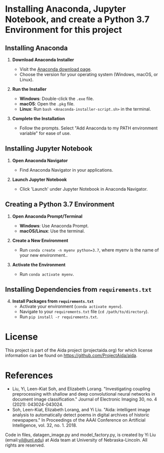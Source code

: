 # Installing Anaconda, Jupyter Notebook, and create a Python 3.7 Environment for this project

## Installing Anaconda

1. **Download Anaconda Installer**
   - Visit the [Anaconda download page](https://www.anaconda.com/products/individual).
   - Choose the version for your operating system (Windows, macOS, or Linux).

2. **Run the Installer**
   - **Windows**: Double-click the `.exe` file.
   - **macOS**: Open the `.pkg` file.
   - **Linux**: Run `bash <Anaconda-installer-script.sh>` in the terminal.

3. **Complete the Installation**
   - Follow the prompts. Select "Add Anaconda to my PATH environment variable" for ease of use.

## Installing Jupyter Notebook

1. **Open Anaconda Navigator**
   - Find Anaconda Navigator in your applications.

2. **Launch Jupyter Notebook**
   - Click 'Launch' under Jupyter Notebook in Anaconda Navigator.

## Creating a Python 3.7 Environment

1. **Open Anaconda Prompt/Terminal**
   - **Windows**: Use Anaconda Prompt.
   - **macOS/Linux**: Use the terminal.

2. **Create a New Environment**
   - Run `conda create -n myenv python=3.7`, where myenv is the name of your new environment..

3. **Activate the Environment**
   - Run `conda activate myenv`.

## Installing Dependencies from `requirements.txt`

4. **Install Packages from `requirements.txt`**
   - Activate your environment (`conda activate myenv`).
   - Navigate to your `requirements.txt` file (`cd /path/to/directory`).
   - Run `pip install -r requirements.txt`.

# License
This project is part of the Aida project (projectaida.org) for which license information can be found on https://github.com/ProjectAida/aida. 

# References
   - Liu, Yi, Leen-Kiat Soh, and Elizabeth Lorang. "Investigating coupling preprocessing with shallow and deep convolutional neural networks in document image classification." Journal of Electronic Imaging 30, no. 4 (2021): 043024-043024.
   - Soh, Leen-Kiat, Elizabeth Lorang, and Yi Liu. "Aida: intelligent image analysis to automatically detect poems in digital archives of historic newspapers." In Proceedings of the AAAI Conference on Artificial Intelligence, vol. 32, no. 1. 2018.


Code in files, datagen_image.py and model_factory.py, is created by Yi Liu (email:yil@unl.edu) at Aida team at University of Nebraska-Lincoln. All rights are reserved. 

